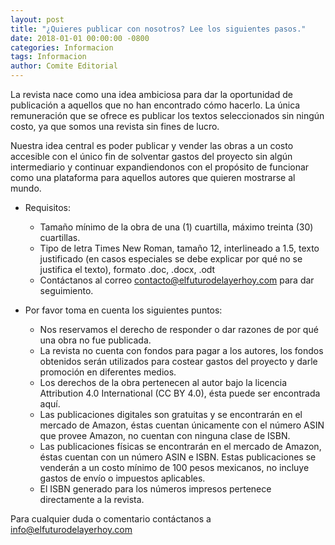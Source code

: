 ```yaml
---
layout: post
title: "¿Quieres publicar con nosotros? Lee los siguientes pasos."
date: 2018-01-01 00:00:00 -0800
categories: Informacion
tags: Informacion
author: Comite Editorial
---
```


La revista nace como una idea ambiciosa para dar la oportunidad de publicación 
a aquellos que no han encontrado cómo hacerlo. La única remuneración que se 
ofrece es publicar los textos seleccionados sin ningún costo, ya que somos 
una revista sin fines de lucro.

Nuestra idea central es poder publicar y vender las obras a un costo 
accesible con el único fin de solventar gastos del proyecto sin algún 
intermediario y continuar expandiendonos con el propósito de funcionar como 
una plataforma para aquellos autores que quieren mostrarse al mundo.

- Requisitos:
  - Tamaño mínimo de la obra de una (1) cuartilla, máximo treinta (30) 
    cuartillas.
  - Tipo de letra Times New Roman, tamaño 12, interlineado a 1.5, texto 
    justificado (en casos especiales se debe explicar por qué no se justifica 
    el texto), formato .doc, .docx, .odt
  - Contáctanos al correo contacto@elfuturodelayerhoy.com para dar seguimiento.


- Por favor toma en cuenta los siguientes puntos:

  - Nos reservamos el derecho de responder o dar razones de por qué una obra 
    no fue publicada.
  - La revista no cuenta con fondos para pagar a los autores, los fondos 
    obtenidos serán utilizados para costear gastos del proyecto y darle 
    promoción en diferentes medios.
  - Los derechos de la obra pertenecen al autor bajo la licencia Attribution 
    4.0 International (CC BY 4.0), ésta puede ser encontrada aquí.
  - Las publicaciones digitales son gratuitas y se encontrarán en el mercado 
    de Amazon, éstas cuentan únicamente con el número ASIN que provee Amazon, 
    no cuentan con ninguna clase de ISBN.
  - Las publicaciones físicas se encontrarán en el mercado de Amazon, éstas 
    cuentan con un número ASIN e ISBN. Estas publicaciones se venderán a un 
    costo mínimo de 100 pesos mexicanos, no incluye gastos de envío o 
    impuestos aplicables.
  - El ISBN generado para los números impresos pertenece directamente a la 
    revista.

Para cualquier duda o comentario contáctanos a 
[info@elfuturodelayerhoy.com](info@elfuturodelayerhoy.com)
